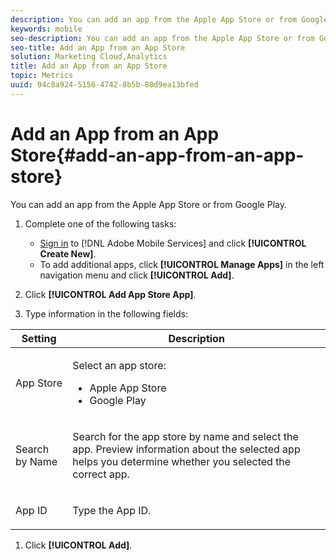 ```yaml
---
description: You can add an app from the Apple App Store or from Google Play.
keywords: mobile
seo-description: You can add an app from the Apple App Store or from Google Play.
seo-title: Add an App from an App Store
solution: Marketing Cloud,Analytics
title: Add an App from an App Store
topic: Metrics
uuid: 94c8a924-5156-4742-8b5b-88d9ea13bfed
---
```


# Add an App from an App Store{#add-an-app-from-an-app-store}

You can add an app from the Apple App Store or from Google Play.

1. Complete one of the following tasks:

    * [Sign in](../../gs/gs-signin.md#concept_7C5CF11607B4441EBE22982E955D1D5E) to [!DNL Adobe Mobile Services] and click **[!UICONTROL Create New]**. 
    * To add additional apps, click **[!UICONTROL Manage Apps]** in the left navigation menu and click **[!UICONTROL Add]**.

1. Click **[!UICONTROL Add App Store App]**.
1. Type information in the following fields:

<table id="table_A9356F6A5D1F4441AE4E594C1E4F5FE6"> 
 <thead> 
  <tr> 
   <th colname="col1" class="entry"> Setting </th> 
   <th colname="col2" class="entry"> Description </th> 
  </tr> 
 </thead>
 <tbody> 
  <tr> 
   <td colname="col1"> <p><span class="uicontrol"> App Store </span> </p> </td> 
   <td colname="col2"> <p>Select an app store: </p> 
    <ul id="ul_4DCE5074D4424C6A92AFEE8D6BC67D7C"> 
     <li id="li_82091CE0013246458499942D627016AE"> <span class="uicontrol"> Apple App Store</span> </li> 
     <li id="li_CA0391D3F4644A8095DD843EAD64ABC7"><span class="uicontrol"> Google Play</span> </li> 
    </ul> </td> 
  </tr> 
  <tr> 
   <td colname="col1"> <p><span class="uicontrol"> Search by Name </span> </p> </td> 
   <td colname="col2"> <p>Search for the app store by name and select the app. Preview information about the selected app helps you determine whether you selected the correct app. </p> </td> 
  </tr> 
  <tr> 
   <td colname="col1"> <p><span class="uicontrol"> App ID </span> </p> </td> 
   <td colname="col2"> <p>Type the App ID. </p> </td> 
  </tr> 
 </tbody> 
</table>

1. Click **[!UICONTROL Add]**.
